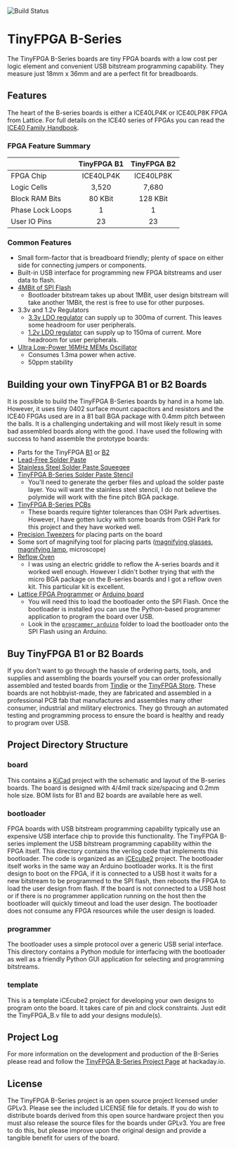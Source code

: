 ![Build Status](https://travis-ci.org/tinyfpga/TinyFPGA-B-Series.svg?branch=master)

# TinyFPGA B-Series
The TinyFPGA B-Series boards are tiny FPGA boards with a low cost per logic element and convenient USB bitstream programming capability.  They measure just 18mm x 36mm and are a perfect fit for breadboards.  

## Features
The heart of the B-series boards is either a ICE40LP4K or ICE40LP8K FPGA from Lattice.  For full details on the ICE40 series of FPGAs you can read the [ICE40 Family Handbook](http://www.latticesemi.com/~/media/LatticeSemi/Documents/Handbooks/iCE40FamilyHandbook.pdf).

### FPGA Feature Summary
|                  | TinyFPGA B1 | TinyFPGA B2 |
|------------------|:-----------:|:-----------:|
| FPGA Chip        |  ICE40LP4K  |  ICE40LP8K  |
| Logic Cells      |    3,520    |    7,680    |
| Block RAM Bits   |   80 KBit   |   128 KBit  |
| Phase Lock Loops |      1      |      1      |
| User IO Pins     |     23      |     23      |

### Common Features
+ Small form-factor that is breadboard friendly; plenty of space on either side for connecting jumpers or components.
+ Built-in USB interface for programming new FPGA bitstreams and user data to flash.
+ [4MBit of SPI Flash](http://datasheet.octopart.com/AT25SF041-SSHD-B-Adesto-Technologies-datasheet-62342976.pdf)
  + Bootloader bitstream takes up about 1MBit, user design bitstream will take another 1MBit, the rest is free to use for other purposes.
+ 3.3v and 1.2v Regulators
  + [3.3v LDO regulator](http://datasheet.octopart.com/MIC5504-3.3YM5-TR-Micrel-datasheet-61114938.pdf) can supply up to 300ma of current.  This leaves some headroom for user peripherals.
  + [1.2v LDO regulator](http://datasheet.octopart.com/MIC5365-1.2YC5-TR-Microchip-datasheet-8324343.pdf) can supply up to 150ma of current.  More headroom for user peripherals.
+ [Ultra Low-Power 16MHz MEMs Oscillator](http://www.mouser.com/ds/2/268/20005625A-1022977.pdf)
  + Consumes 1.3ma power when active.  
  + 50ppm stability

## Building your own TinyFPGA B1 or B2 Boards
It is possible to build the TinyFPGA B-Series boards by hand in a home lab.  However, it uses tiny 0402 surface mount capacitors and resistors and the ICE40 FPGAs used are in a 81 ball BGA package with 0.4mm pitch between the balls.  It is a challenging undertaking and will most likely result in some bad assembled boards along with the good.  I have used the following with success to hand assemble the prototype boards:
+ Parts for the TinyFPGA [B1](https://octopart.com/bom-tool/v110mo4B) or [B2](https://octopart.com/bom-tool/D9LH87Em)
+ [Lead-Free Solder Paste](https://www.amazon.com/gp/product/B00HKK6XHC)
+ [Stainless Steel Solder Paste Squeegee](http://dirtypcbs.com/store/details/14/solder-paste-squeegee)
+ [TinyFPGA B-Series Solder Paste Stencil](https://www.oshstencils.com)
  + You'll need to generate the gerber files and upload the solder paste layer.  You will want the stainless steel stencil, I do not believe the polymide will work with the fine pitch BGA package.
+ [TinyFPGA B-Series PCBs](https://oshpark.com/shared_projects/jGc1k4QL)
  + These boards require tighter tolerances than OSH Park advertises.  However, I have gotten lucky with some boards from OSH Park for this project and they have worked well.
+ [Precision Tweezers](https://www.amazon.com/Precision-Anti-static-Marrywindix-Electronics-Jewelry-making/dp/B00DVIEJ14) for placing parts on the board
+ Some sort of magnifying tool for placing parts ([magnifying glasses](https://www.amazon.com/dp/B01H8808H6), [magnifying lamp](https://www.amazon.com/Brightech-LightView-SuperBright-Magnifier-Adjustable/dp/B00UW2IRJ2), microscope)
+ [Reflow Oven](http://www.whizoo.com/)
  + I was using an electric griddle to reflow the A-series boards and it worked well enough.  However I didn't bother trying that with the micro BGA package on the B-series boards and I got a reflow oven kit.  This particular kit is excellent.
+ [Lattice FPGA Programmer](https://www.ebay.com/sch/i.html?_productid=533163279) or [Arduino board](https://www.arduino.cc/)
  + You will need this to load the bootloader onto the SPI Flash.  Once the bootloader is installed you can use the Python-based programmer application to program the board over USB.
  + Look in the [`programmer_arduino`](programmer_arduino) folder to load the bootloader onto the SPI Flash using an Arduino.

## Buy TinyFPGA B1 or B2 Boards
If you don't want to go through the hassle of ordering parts, tools, and supplies and assembling the boards yourself you can order professionally assembled and tested boards from [Tindie](https://www.tindie.com/stores/tinyfpga/) or the [TinyFPGA Store](http://store.tinyfpga.com).  These boards are not hobbyist-made, they are fabricated and assembled in a professional PCB fab that manufactures and assembles many other consumer, industrial and military electronics.  They go through an automated testing and programming process to ensure the board is healthy and ready to program over USB.

## Project Directory Structure
### board
This contains a [KiCad](http://kicad-pcb.org/) project with the schematic and layout of the B-series boards.  The board is designed with 4/4mil track size/spacing and 0.2mm hole size.  BOM lists for B1 and B2 boards are available here as well.

### bootloader
FPGA boards with USB bitstream programming capability typically use an expensive USB interface chip to provide this functionality.  The TinyFPGA B-series implement the USB bitstream programming capability within the FPGA itself.  This directory contains the verilog code that implements this bootloader.  The code is organized as an [iCEcube2](http://www.latticesemi.com/iCEcube2) project.  The bootloader itself works in the same way an Arduino bootloader works.  It is the first design to boot on the FPGA, if it is connected to a USB host it waits for a new bitstream to be programmed to the SPI flash, then reboots the FPGA to load the user design from flash.  If the board is not connected to a USB host or if there is no programmer application running on the host then the bootloader will quickly timeout and load the user design.  The bootloader does not consume any FPGA resources while the user design is loaded.

### programmer
The bootloader uses a simple protocol over a generic USB serial interface.  This directory contains a Python module for interfacing with the bootloader as well as a friendly Python GUI application for selecting and programming bitstreams.

### template
This is a template iCEcube2 project for developing your own designs to program onto the board.  It takes care of pin and clock constraints.  Just edit the TinyFPGA_B.v file to add your designs module(s).

## Project Log
For more information on the development and production of the B-Series please read and follow the [TinyFPGA B-Series Project Page](https://hackaday.io/project/26848-tinyfpga-b-series) at hackaday.io.

## License
The TinyFPGA B-Series project is an open source project licensed under GPLv3.  Please see the included LICENSE file for details.  If you do wish to distribute boards derived from this open source hardware project then you must also release the source files for the boards under GPLv3.  You are free to do this, but please improve upon the original design and provide a tangible benefit for users of the board.

